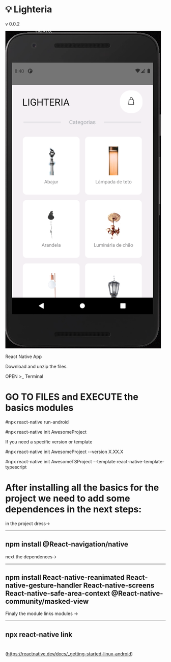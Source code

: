 # 💡 Lighteria

v 0.0.2

![Image of App](/src/assets/images/screen--v1.PNG)

React Native App


Download and unzip the files.

OPEN    >_ Terminal

# GO TO FILES and EXECUTE the basics modules

 #npx react-native run-android

 #npx react-native init AwesomeProject

If you need a specific version or template

 #npx react-native init AwesomeProject --version X.XX.X

 #npx react-native init AwesomeTSProject --template react-native-template-typescript
 
 # After installing all the basics for the project we need to add some dependences in the next steps:
 
 
 in the project dress->
 
 ------
 npm install @React-navigation/native
 ------
 
 next the dependences->
 
 ------
 npm install React-native-reanimated React-native-gesture-handler React-native-screens React-native-safe-area-context @React-native-community/masked-view
 ------
 
 Finaly the module links modules ->
 
 ------
 npx react-native link
 ------

 # 

(https://reactnative.dev/docs/_getting-started-linux-android)
